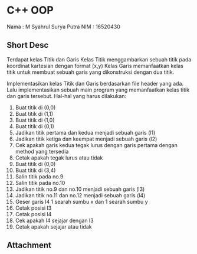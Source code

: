 # C++ OOP
Nama : M Syahrul Surya Putra
NIM : 16520430

## Short Desc
Terdapat kelas Titik dan Garis
Kelas Titik menggambarkan sebuah titik pada koordinat kartesian dengan format (x,y)
Kelas Garis memanfaatkan kelas titik untuk membuat sebuah garis yang dikonstruksi dengan dua titik.

Implementasikan kelas Titik dan Garis berdasarkan file header yang ada.
Lalu implementasikan sebuah main program yang memanfaatkan kelas titik dan garis tersebut.
Hal-hal yang harus dilakukan:
1. Buat titik di (0,0)
2. Buat titik di (1,1)
3. Buat titik di (1,0)
4. Buat titik di (0,1)
5. Jadikan titik pertama dan kedua menjadi sebuah garis (l1)
6. Jadikan titik ketiga dan keempat menjadi sebuah garis (l2)
7. Cek apakah garis kedua tegak lurus dengan garis pertama dengan method yang tersedia
8. Cetak apakah tegak lurus atau tidak
9. Buat titik di (0,0)
10. Buat titik di (3,4)
11. Salin titik pada no.9
12. Salin titik pada no.10
13. Jadikan titik no.9 dan no.10 menjadi sebuah garis (l3)
14. Jadikan titik no.11 dan no.12 menjadi sebuah garis (l4)
15. Geser garis l4 1 searah sumbu x dan 1 searah sumbu y
16. Cetak posisi l3
17. Cetak posisi l4
18. Cek apakah l4 sejajar dengan l3
19. Cetak apakah sejajar atau tidak

## Attachment